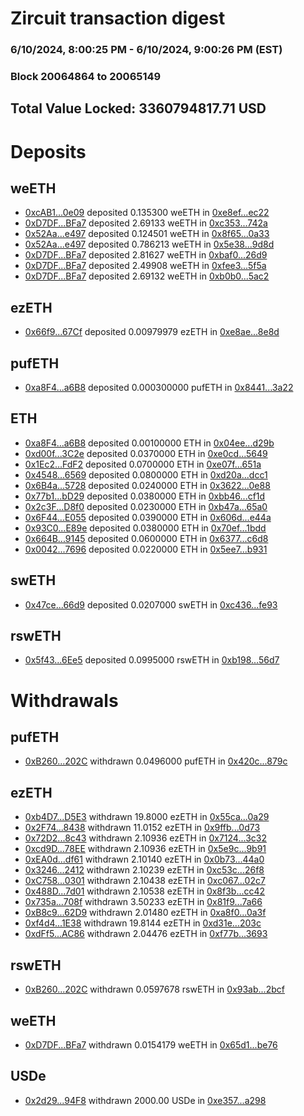 # Zircuit transaction digest
### 6/10/2024, 8:00:25 PM - 6/10/2024, 9:00:26 PM (EST)
### Block 20064864 to 20065149

## Total Value Locked: 3360794817.71 USD

# Deposits
## weETH
- [0xcAB1...0e09](https://etherscan.io/address/0xcAB1b685A31A09055fa8F0dB1B460D383e8F0e09) deposited 0.135300 weETH in [0xe8ef...ec22](https://etherscan.io/tx/0xcAB1b685A31A09055fa8F0dB1B460D383e8F0e09)
- [0xD7DF...BFa7](https://etherscan.io/address/0xD7DF7E085214743530afF339aFC420c7c720BFa7) deposited 2.69133 weETH in [0xc353...742a](https://etherscan.io/tx/0xD7DF7E085214743530afF339aFC420c7c720BFa7)
- [0x52Aa...e497](https://etherscan.io/address/0x52Aa899454998Be5b000Ad077a46Bbe360F4e497) deposited 0.124501 weETH in [0x8f65...0a33](https://etherscan.io/tx/0x52Aa899454998Be5b000Ad077a46Bbe360F4e497)
- [0x52Aa...e497](https://etherscan.io/address/0x52Aa899454998Be5b000Ad077a46Bbe360F4e497) deposited 0.786213 weETH in [0x5e38...9d8d](https://etherscan.io/tx/0x52Aa899454998Be5b000Ad077a46Bbe360F4e497)
- [0xD7DF...BFa7](https://etherscan.io/address/0xD7DF7E085214743530afF339aFC420c7c720BFa7) deposited 2.81627 weETH in [0xbaf0...26d9](https://etherscan.io/tx/0xD7DF7E085214743530afF339aFC420c7c720BFa7)
- [0xD7DF...BFa7](https://etherscan.io/address/0xD7DF7E085214743530afF339aFC420c7c720BFa7) deposited 2.49908 weETH in [0xfee3...5f5a](https://etherscan.io/tx/0xD7DF7E085214743530afF339aFC420c7c720BFa7)
- [0xD7DF...BFa7](https://etherscan.io/address/0xD7DF7E085214743530afF339aFC420c7c720BFa7) deposited 2.69132 weETH in [0xb0b0...5ac2](https://etherscan.io/tx/0xD7DF7E085214743530afF339aFC420c7c720BFa7)
## ezETH
- [0x66f9...67Cf](https://etherscan.io/address/0x66f9f476B383df609BEaB27E076d4784C27F67Cf) deposited 0.00979979 ezETH in [0xe8ae...8e8d](https://etherscan.io/tx/0x66f9f476B383df609BEaB27E076d4784C27F67Cf)
## pufETH
- [0xa8F4...a6B8](https://etherscan.io/address/0xa8F4A971e71Bba82514e669075326c7a923Ea6B8) deposited 0.000300000 pufETH in [0x8441...3a22](https://etherscan.io/tx/0xa8F4A971e71Bba82514e669075326c7a923Ea6B8)
## ETH
- [0xa8F4...a6B8](https://etherscan.io/address/0xa8F4A971e71Bba82514e669075326c7a923Ea6B8) deposited 0.00100000 ETH in [0x04ee...d29b](https://etherscan.io/tx/0xa8F4A971e71Bba82514e669075326c7a923Ea6B8)
- [0xd00f...3C2e](https://etherscan.io/address/0xd00f6064205062Cf38073f0ad97BBE3FFD903C2e) deposited 0.0370000 ETH in [0xe0cd...5649](https://etherscan.io/tx/0xd00f6064205062Cf38073f0ad97BBE3FFD903C2e)
- [0x1Ec2...FdF2](https://etherscan.io/address/0x1Ec28C37C97d644d09219aA3a0e4785CC118FdF2) deposited 0.0700000 ETH in [0xe07f...651a](https://etherscan.io/tx/0x1Ec28C37C97d644d09219aA3a0e4785CC118FdF2)
- [0x4548...6569](https://etherscan.io/address/0x4548Baa03d9b4dE00B58746A6A8a09A2150D6569) deposited 0.0800000 ETH in [0xd20a...dcc1](https://etherscan.io/tx/0x4548Baa03d9b4dE00B58746A6A8a09A2150D6569)
- [0x6B4a...5728](https://etherscan.io/address/0x6B4a5a775E2183fAf93FE9e6390066F537e35728) deposited 0.0240000 ETH in [0x3622...0e88](https://etherscan.io/tx/0x6B4a5a775E2183fAf93FE9e6390066F537e35728)
- [0x77b1...bD29](https://etherscan.io/address/0x77b15E83CbB319E35F93830c2b89884da96fbD29) deposited 0.0380000 ETH in [0xbb46...cf1d](https://etherscan.io/tx/0x77b15E83CbB319E35F93830c2b89884da96fbD29)
- [0x2c3F...D8f0](https://etherscan.io/address/0x2c3FC9A9FE5d0A29E246e81779BD94393011D8f0) deposited 0.0230000 ETH in [0xb47a...65a0](https://etherscan.io/tx/0x2c3FC9A9FE5d0A29E246e81779BD94393011D8f0)
- [0x6F44...E055](https://etherscan.io/address/0x6F44c9854c5c13Cb2780e48ae24b78Ec2c3eE055) deposited 0.0390000 ETH in [0x606d...e44a](https://etherscan.io/tx/0x6F44c9854c5c13Cb2780e48ae24b78Ec2c3eE055)
- [0x93C0...E89e](https://etherscan.io/address/0x93C0ed4e588c53c9217699ef1F644f70899dE89e) deposited 0.0380000 ETH in [0x70ef...1bdd](https://etherscan.io/tx/0x93C0ed4e588c53c9217699ef1F644f70899dE89e)
- [0x664B...9145](https://etherscan.io/address/0x664B81e1ce5714B7b5118f16B37E87e36Fc69145) deposited 0.0600000 ETH in [0x6377...c6d8](https://etherscan.io/tx/0x664B81e1ce5714B7b5118f16B37E87e36Fc69145)
- [0x0042...7696](https://etherscan.io/address/0x0042f4a43D6c57450F6ae1f675109DccCCa77696) deposited 0.0220000 ETH in [0x5ee7...b931](https://etherscan.io/tx/0x0042f4a43D6c57450F6ae1f675109DccCCa77696)
## swETH
- [0x47ce...66d9](https://etherscan.io/address/0x47ce4710f1EC69fd49Eeee3D1711942De47266d9) deposited 0.0207000 swETH in [0xc436...fe93](https://etherscan.io/tx/0x47ce4710f1EC69fd49Eeee3D1711942De47266d9)
## rswETH
- [0x5f43...6Ee5](https://etherscan.io/address/0x5f438FEc1De8b55a1B43d7BBC2cEB0c626596Ee5) deposited 0.0995000 rswETH in [0xb198...56d7](https://etherscan.io/tx/0x5f438FEc1De8b55a1B43d7BBC2cEB0c626596Ee5)
# Withdrawals
## pufETH
- [0xB260...202C](https://etherscan.io/address/0xB2603DBa60e997B4C3dF90B162E9c2D1aF77202C) withdrawn 0.0496000 pufETH in [0x420c...879c](https://etherscan.io/tx/0xB2603DBa60e997B4C3dF90B162E9c2D1aF77202C)
## ezETH
- [0xb4D7...D5E3](https://etherscan.io/address/0xb4D7D263cC131BFac884EbD5E08d5e181C1DD5E3) withdrawn 19.8000 ezETH in [0x55ca...0a29](https://etherscan.io/tx/0xb4D7D263cC131BFac884EbD5E08d5e181C1DD5E3)
- [0x2F74...8438](https://etherscan.io/address/0x2F74D872634A8e56159eAD8D457C312592EB8438) withdrawn 11.0152 ezETH in [0x9ffb...0d73](https://etherscan.io/tx/0x2F74D872634A8e56159eAD8D457C312592EB8438)
- [0x72D2...8c43](https://etherscan.io/address/0x72D229B55B2Cba6Ad18Df18051e0EC68A9FB8c43) withdrawn 2.10936 ezETH in [0x7124...3c32](https://etherscan.io/tx/0x72D229B55B2Cba6Ad18Df18051e0EC68A9FB8c43)
- [0xcd9D...78EE](https://etherscan.io/address/0xcd9D5Dcdb37EA1c656BE3003F377752fBa5E78EE) withdrawn 2.10936 ezETH in [0x5e9c...9b91](https://etherscan.io/tx/0xcd9D5Dcdb37EA1c656BE3003F377752fBa5E78EE)
- [0xEA0d...df61](https://etherscan.io/address/0xEA0da0aB318F44a560AFa5513A6691CDCe51df61) withdrawn 2.10140 ezETH in [0x0b73...44a0](https://etherscan.io/tx/0xEA0da0aB318F44a560AFa5513A6691CDCe51df61)
- [0x3246...2412](https://etherscan.io/address/0x32460C55b033017aC9134985425e79D53D692412) withdrawn 2.10239 ezETH in [0xc53c...26f8](https://etherscan.io/tx/0x32460C55b033017aC9134985425e79D53D692412)
- [0xC758...0301](https://etherscan.io/address/0xC758070F948b7D7EE6A01c4e27907B4618F90301) withdrawn 2.10438 ezETH in [0xc067...02c7](https://etherscan.io/tx/0xC758070F948b7D7EE6A01c4e27907B4618F90301)
- [0x488D...7d01](https://etherscan.io/address/0x488D8D72eE395531622C4ebF7852da3143477d01) withdrawn 2.10538 ezETH in [0x8f3b...cc42](https://etherscan.io/tx/0x488D8D72eE395531622C4ebF7852da3143477d01)
- [0x735a...708f](https://etherscan.io/address/0x735a1ecdf0a411A0ab32cF611A0eF5B8b3E9708f) withdrawn 3.50233 ezETH in [0x81f9...7a66](https://etherscan.io/tx/0x735a1ecdf0a411A0ab32cF611A0eF5B8b3E9708f)
- [0xB8c9...62D9](https://etherscan.io/address/0xB8c9D38Ba6924095062A92A581326a3eCecF62D9) withdrawn 2.01480 ezETH in [0xa8f0...0a3f](https://etherscan.io/tx/0xB8c9D38Ba6924095062A92A581326a3eCecF62D9)
- [0xf4d4...1E38](https://etherscan.io/address/0xf4d48bEb09D954a03b64d1a8Ab6D927Db1e51E38) withdrawn 19.8144 ezETH in [0xd31e...203c](https://etherscan.io/tx/0xf4d48bEb09D954a03b64d1a8Ab6D927Db1e51E38)
- [0xdFf5...AC86](https://etherscan.io/address/0xdFf58281D41262314C7C2dBe8AC817e50DA8AC86) withdrawn 2.04476 ezETH in [0xf77b...3693](https://etherscan.io/tx/0xdFf58281D41262314C7C2dBe8AC817e50DA8AC86)
## rswETH
- [0xB260...202C](https://etherscan.io/address/0xB2603DBa60e997B4C3dF90B162E9c2D1aF77202C) withdrawn 0.0597678 rswETH in [0x93ab...2bcf](https://etherscan.io/tx/0xB2603DBa60e997B4C3dF90B162E9c2D1aF77202C)
## weETH
- [0xD7DF...BFa7](https://etherscan.io/address/0xD7DF7E085214743530afF339aFC420c7c720BFa7) withdrawn 0.0154179 weETH in [0x65d1...be76](https://etherscan.io/tx/0xD7DF7E085214743530afF339aFC420c7c720BFa7)
## USDe
- [0x2d29...94F8](https://etherscan.io/address/0x2d29A5CdDd4519Edb07f7F3139a44F7410D994F8) withdrawn 2000.00 USDe in [0xe357...a298](https://etherscan.io/tx/0x2d29A5CdDd4519Edb07f7F3139a44F7410D994F8)

